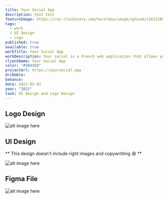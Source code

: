 ```yaml
---
title: Your Social App
description: test test
featureImage: https://res.cloudinary.com/haroldao/image/upload/v1623180140/Your%20Social%20-%20Cover.webp
tags:
  - work
  - UI Design
  - Logo
published: true
available: true
workTitle: Your Social App
workDescription: Your social is a French web application that allows you to manage your social networks in 1 place. I did the logo design and the design of the website. Check that below.
clientName: Your Social App
color: "#5B45E0"
projectUrl: https://yoursocial.app
dribbble:
behance:
date: 2021-05-01
year: "2021"
task: UI Design and Logo Design
---
```


## Logo Design

![alt image here](https://res.cloudinary.com/haroldao/image/upload/v1623179363/Logo_uexg8q.webp "title img here")

## UI Design

** This design doesn't include right images and copywritting 😄 **

![alt image here](https://res.cloudinary.com/haroldao/image/upload/v1623335100/Your%20Social%20Design%201.jpg "title img here")

## Figma File

![alt image here](https://res.cloudinary.com/haroldao/image/upload/v1623338256/Your_Social_all_artboards_hnofef.webp "title img here")
